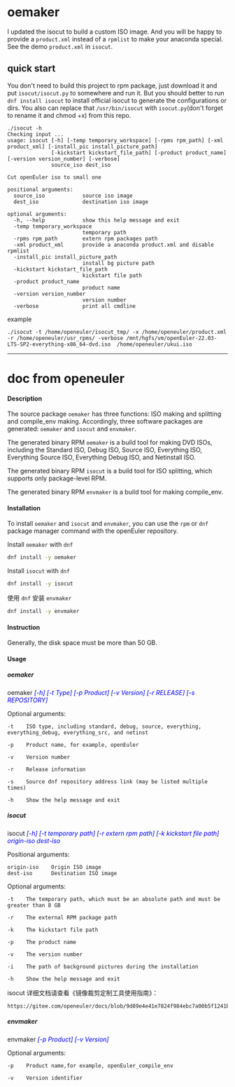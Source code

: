 # oemaker

I updated the isocut to build a custom ISO image. And you will be happy to provide a `product.xml` instead of a `rpmlist` to make your anaconda special. See the demo `product.xml` in `isocut`.

## quick start

You don't need to build this project to rpm package, just download it and put `isocut/isocut.py` to somewhere and run it. But you should better to run `dnf install isocut` to install official isocut to generate the configurations or dirs. You also can replace that `/usr/bin/isocut` with `isocut.py`(don't forget to rename it and chmod +x) from this repo.

```
./isocut -h
Checking input ...
usage: isocut [-h] [-temp temporary_workspace] [-rpms rpm_path] [-xml product_xml] [-install_pic install_picture_path]
              [-kickstart kickstart_file_path] [-product product_name] [-version version_number] [-verbose]
              source_iso dest_iso

Cut openEuler iso to small one

positional arguments:
  source_iso            source iso image
  dest_iso              destination iso image

optional arguments:
  -h, --help            show this help message and exit
  -temp temporary_workspace
                        temporary path
  -rpms rpm_path        extern rpm packages path
  -xml product_xml      provide a anaconda product.xml and disable rpmlist
  -install_pic install_picture_path
                        install bg picture path
  -kickstart kickstart_file_path
                        kickstart file path
  -product product_name
                        product name
  -version version_number
                        version number
  -verbose              print all cmdline

```
example
```
./isocut -t /home/openeuler/isocut_tmp/ -x /home/openeuler/product.xml -r /home/openeuler/usr_rpms/ -verbose /mnt/hgfs/vm/openEuler-22.03-LTS-SP2-everything-x86_64-dvd.iso  /home/openeuler/ukui.iso
```

-----------------------------------------------------------------

# doc from openeuler

#### Description

The source package `oemaker` has three functions: ISO making and splitting and compile_env making. Accordingly, three software packages are generated: `oemaker` and `isocut` and `envmaker`.

The generated binary RPM `oemaker` is a build tool for making DVD ISOs, including the Standard ISO, Debug ISO, Source ISO, Everything ISO, Everything Source ISO, Everything Debug ISO, and Netinstall ISO.

The generated binary RPM `isocut` is a build tool for ISO splitting, which supports only package-level RPM.

The generated binary RPM `envmaker` is a build tool for making compile_env.

#### Installation

To install `oemaker` and `isocut` and `envmaker`, you can use the `rpm` or `dnf` package manager command with the openEuler repository.

Install `oemaker` with `dnf`
```sh
dnf install -y oemaker
```

Install `isocut` with `dnf`
```sh
dnf install -y isocut
```

使用 `dnf` 安装 `envmaker`
```sh
dnf install -y envmaker
```

#### Instruction

Generally, the disk space must be more than 50 GB.

#### Usage

##### oemaker

oemaker <font color=#0000FF >_[-h] [-t Type] [-p Product] [-v Version] [-r RELEASE] [-s REPOSITORY]_</font>

  Optional arguments:

    -t    ISO type, including standard, debug, source, everything, everything_debug, everything_src, and netinst 

    -p    Product name, for example, openEuler

    -v    Version number

    -r    Release information

    -s    Source dnf repository address link (may be listed multiple times)

    -h    Show the help message and exit

##### isocut

isocut <font color=#0000FF >_[-h] [-t temporary path] [-r extern rpm path] [-k kickstart file path] origin-iso dest-iso_</font>

  Positional arguments:

    origin-iso    Origin ISO image
    dest-iso      Destination ISO image

  Optional arguments:

    -t    The temporary path, which must be an absolute path and must be greater than 8 GB

    -r    The external RPM package path

    -k    The kickstart file path

    -p    The product name

    -v    The version number

    -i    The path of background pictures during the installation

    -h    Show the help message and exit

  isocut 详细文档请查看《镜像裁剪定制工具使用指南》：
  
    https://gitee.com/openeuler/docs/blob/9d89e4e41e7824f984ebc7a00b5f1241b84d1f85/docs/zh/docs/Isocut/%E9%95%9C%E5%83%8F%E8%A3%81%E5%89%AA%E5%AE%9A%E5%88%B6%E5%B7%A5%E5%85%B7%E4%BD%BF%E7%94%A8%E6%8C%87%E5%8D%97.md

##### envmaker

envmaker <font color=#0000FF >_[-p Product] [-v Version]_</font>

  Optional arguments:
  
    -p    Product name,for example, openEuler_compile_env

    -v    Version identifier
